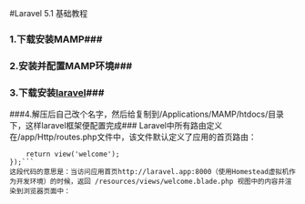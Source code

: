#Laravel 5.1 基础教程
### 1.下载安装MAMP###
### 2.安装并配置MAMP环境###
### 3.下载安装[laravel](http://www.golaravel.com/download/)###
###4.解压后自己改个名字，然后给复制到/Applications/MAMP/htdocs/目录下，这样laravel框架便配置完成###
Laravel中所有路由定义在/app/Http/routes.php文件中，该文件默认定义了应用的首页路由：
```Route::get('/', function () {
    return view('welcome');
});```
这段代码的意思是：当访问应用首页http://laravel.app:8000（使用Homestead虚拟机作为开发环境）的时候，返回 /resources/views/welcome.blade.php 视图中的内容并渲染到浏览器页面中：

